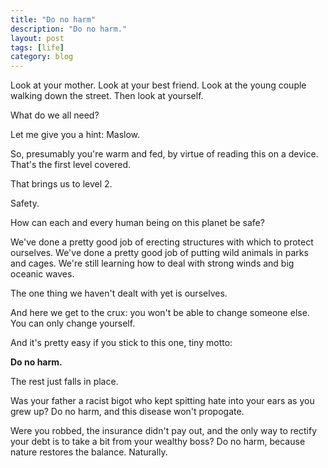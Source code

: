 ```yaml
---
title: "Do no harm"
description: "Do no harm."
layout: post
tags: [life]
category: blog
---
```


Look at your mother. Look at your best friend. Look at the young couple walking down the street. Then look at yourself.

What do we all need?

Let me give you a hint: Maslow.

So, presumably you're warm and fed, by virtue of reading this on a device. That's the first level covered.

That brings us to level 2.

Safety.

How can each and every human being on this planet be safe?

We've done a pretty good job of erecting structures with which to protect ourselves. We've done a pretty good job of putting wild animals in parks and cages. We're still learning how to deal with strong winds and big oceanic waves.

The one thing we haven't dealt with yet is ourselves.

And here we get to the crux: you won't be able to change someone else. You can only change yourself.

And it's pretty easy if you stick to this one, tiny motto:

**Do no harm.**

The rest just falls in place.

Was your father a racist bigot who kept spitting hate into your ears as you grew up? Do no harm, and this disease won't propogate.

Were you robbed, the insurance didn't pay out, and the only way to rectify your debt is to take a bit from your wealthy boss? Do no harm, because nature restores the balance. Naturally.


